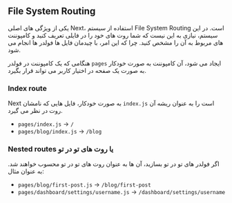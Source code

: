 ## File System Routing

یکی از ویژگی های اصلی Next، استفاده از سیستم File System Routing است. در این سیستم، نیازی به این نیست که شما روت های خود را در فایلی تعریف کنید و کامپوننت های مربوط به آن را مشخص کنید. چرا که این امر، با چیدمان فایل ها فولدر ها انجام می شود.

هنگامی که یک کامپوننت در فولدر `pages` ایجاد می شود، آن کامپوننت به صورت خودکار به صورت یک صفحه در اختیار کاربر می تواند قرار بگیرد.

### Index route

Next به صورت خودکار، فایل هایی که نامشان `index.js` است را به عنوان ریشه آن روت در نظر می گیرد.

- `pages/index.js` → `/`
- `pages/blog/index.js` → `/blog`

### Nested routes یا روت های تو در تو

اگر فولدر های تو در تو بسازید، آن ها به عنوان روت های تو در تو محسوب خواهند شد. به عنوان مثال:

- `pages/blog/first-post.js` → `/blog/first-post`
- `pages/dashboard/settings/username.js` → `/dashboard/settings/username`
